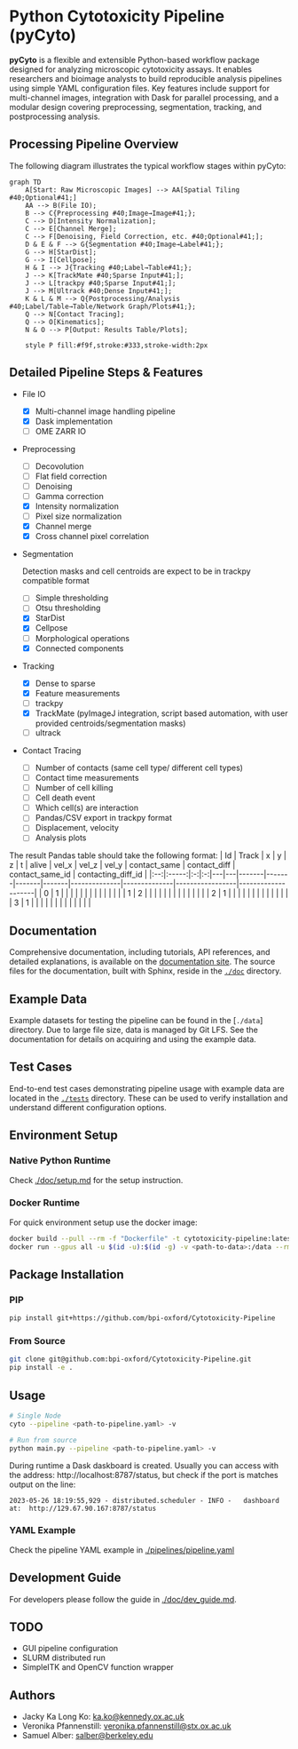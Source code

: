 # Python Cytotoxicity Pipeline (pyCyto)

**pyCyto** is a flexible and extensible Python-based workflow package designed for analyzing microscopic cytotoxicity assays. It enables researchers and bioimage analysts to build reproducible analysis pipelines using simple YAML configuration files. Key features include support for multi-channel images, integration with Dask for parallel processing, and a modular design covering preprocessing, segmentation, tracking, and postprocessing analysis.

## Processing Pipeline Overview

The following diagram illustrates the typical workflow stages within pyCyto:

```mermaid
graph TD
    A[Start: Raw Microscopic Images] --> AA[Spatial Tiling #40;Optional#41;]
    AA --> B(File IO);
    B --> C{Preprocessing #40;Image→Image#41;};
    C --> D[Intensity Normalization];
    C --> E[Channel Merge];
    C --> F[Denoising, Field Correction, etc. #40;Optional#41;];
    D & E & F --> G{Segmentation #40;Image→Label#41;};
    G --> H[StarDist];
    G --> I[Cellpose];
    H & I --> J{Tracking #40;Label→Table#41;};
    J --> K[TrackMate #40;Sparse Input#41;];
    J --> L[trackpy #40;Sparse Input#41;];
    J --> M[Ultrack #40;Dense Input#41;];
    K & L & M --> Q{Postprocessing/Analysis #40;Label/Table→Table/Network Graph/Plots#41;};
    Q --> N[Contact Tracing];
    Q --> O[Kinematics];
    N & O --> P[Output: Results Table/Plots];

    style P fill:#f9f,stroke:#333,stroke-width:2px
```

## Detailed Pipeline Steps & Features
- File IO
  - [x] Multi-channel image handling pipeline
  - [x] Dask implementation 
  - [ ] OME ZARR IO

- Preprocessing
  - [ ] Decovolution
  - [ ] Flat field correction 
  - [ ] Denoising
  - [ ] Gamma correction
  - [x] Intensity normalization
  - [ ] Pixel size normalization
  - [x] Channel merge
  - [x] Cross channel pixel correlation

- Segmentation
  
  Detection masks and cell centroids are expect to be in trackpy compatible format
  - [ ] Simple thresholding
  - [ ] Otsu thresholding
  - [x] StarDist
  - [x] Cellpose
  - [ ] Morphological operations
  - [x] Connected components 
- Tracking
  - [x] Dense to sparse
  - [x] Feature measurements
  - [ ] trackpy
  - [x] TrackMate (pyImageJ integration, script based automation, with user provided centroids/segmentation masks)
  - [ ] ultrack
- Contact Tracing
  - [ ] Number of contacts (same cell type/ different cell types)
  - [ ] Contact time measurements
  - [ ] Number of cell killing
  - [ ] Cell death event
  - [ ] Which cell(s) are interaction
  - [ ] Pandas/CSV export in trackpy format
  - [ ] Displacement, velocity
  - [ ] Analysis plots
 
The result Pandas table should take the following format:
| Id | Track | x | y | z | t | alive | vel_x | vel_z | vel_y | contact_same | contact_diff | contact_same_id | contacting_diff_id |
|:--:|:-----:|:-:|:-:|---|---|-------|-------|-------|-------|--------------|--------------|-----------------|--------------------|
|  0 |   1   |   |   |   |   |       |       |       |       |              |              |                 |                    |
|  1 |   2   |   |   |   |   |       |       |       |       |              |              |                 |                    |
|  2 |   1   |   |   |   |   |       |       |       |       |              |              |                 |                    |
|  3 |   1   |   |   |   |   |       |       |       |       |              |              |                 |                    |

## Documentation

Comprehensive documentation, including tutorials, API references, and detailed explanations, is available on the [documentation site](https://bpi-oxford.github.io/Cytotoxicity-Pipeline/). The source files for the documentation, built with Sphinx, reside in the [`./doc`](./doc) directory.

## Example Data

Example datasets for testing the pipeline can be found in the [`./data`] directory. Due to large file size, data is managed by Git LFS. See the documentation for details on acquiring and using the example data.

## Test Cases

End-to-end test cases demonstrating pipeline usage with example data are located in the [`./tests`](./tests) directory. These can be used to verify installation and understand different configuration options.

## Environment Setup
### Native Python Runtime
Check [./doc/setup.md](./doc/setup.md) for the setup instruction.

### Docker Runtime
For quick environment setup use the docker image:
```bash
docker build --pull --rm -f "Dockerfile" -t cytotoxicity-pipeline:latest "."
docker run --gpus all -u $(id -u):$(id -g) -v <path-to-data>:/data --rm -it -p 8787:8787/tcp cytotoxicity-pipeline:latest bash
```

## Package Installation
### PIP
```bash
pip install git+https://github.com/bpi-oxford/Cytotoxicity-Pipeline
```

### From Source
```bash
git clone git@github.com:bpi-oxford/Cytotoxicity-Pipeline.git
pip install -e .
```

## Usage
```bash
# Single Node
cyto --pipeline <path-to-pipeline.yaml> -v

# Run from source
python main.py --pipeline <path-to-pipeline.yaml> -v
```

During runtime a Dask daskboard is created. Usually you can access with the address: http://localhost:8787/status, but check if the port is matches output on the line:
```log
2023-05-26 18:19:55,929 - distributed.scheduler - INFO -   dashboard at:  http://129.67.90.167:8787/status
```

### YAML Example
Check the pipeline YAML example in [./pipelines/pipeline.yaml](./pipelines/pipeline.yaml)

## Development Guide
For developers please follow the guide in [./doc/dev_guide.md](./doc/dev_guide.md).

## TODO
- GUI pipeline configuration
- SLURM distributed run
- SimpleITK and OpenCV function wrapper

## Authors
- Jacky Ka Long Ko: [ka.ko@kennedy.ox.ac.uk](mailto:ka.ko@kennedy.ox.ac.uk)
- Veronika Pfannenstill: [veronika.pfannenstill@stx.ox.ac.uk](mailto:veronika.pfannenstill@stx.ox.ac.uk)
- Samuel Alber: [salber@berkeley.edu](mailto:salber@berkeley.edu)
